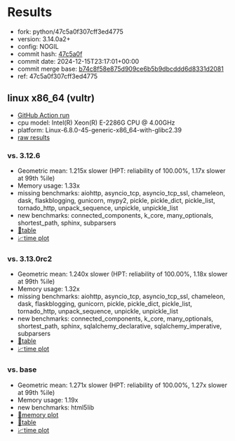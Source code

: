 # Results

- fork: python/47c5a0f307cff3ed4775
- version: 3.14.0a2+
- config: NOGIL
- commit hash: [47c5a0f](https://github.com/python/cpython/commit/47c5a0f)
- commit date: 2024-12-15T23:17:01+00:00
- commit merge base: [b74c8f58e875d909ce6b5b9dbcddd6d8331d2081](https://github.com/python/cpython/commit/b74c8f58e875d909ce6b5b9dbcddd6d8331d2081)
- ref: 47c5a0f307cff3ed4775

## linux x86_64 (vultr)

- [GitHub Action run](https://github.com/facebookexperimental/free-threading-benchmarking/actions/runs/12343624912)
- cpu model: Intel(R) Xeon(R) E-2286G CPU @ 4.00GHz
- platform: Linux-6.8.0-45-generic-x86_64-with-glibc2.39
- [raw results](bm-20241215-vultr-x86_64-python-47c5a0f307cff3ed4775-3.14.0a2%2B-47c5a0f.json)

### vs. 3.12.6

- Geometric mean: 1.215x slower (HPT: reliability of 100.00%, 1.17x slower at 99th %ile)
- Memory usage: 1.33x
- missing benchmarks: aiohttp, asyncio_tcp, asyncio_tcp_ssl, chameleon, dask, flaskblogging, gunicorn, mypy2, pickle, pickle_dict, pickle_list, tornado_http, unpack_sequence, unpickle, unpickle_list
- new benchmarks: connected_components, k_core, many_optionals, shortest_path, sphinx, subparsers
- [📄table](bm-20241215-vultr-x86_64-python-47c5a0f307cff3ed4775-3.14.0a2%2B-47c5a0f-vs-3.12.6.md)
- [📈time plot](bm-20241215-vultr-x86_64-python-47c5a0f307cff3ed4775-3.14.0a2%2B-47c5a0f-vs-3.12.6.svg)

### vs. 3.13.0rc2

- Geometric mean: 1.240x slower (HPT: reliability of 100.00%, 1.18x slower at 99th %ile)
- Memory usage: 1.32x
- missing benchmarks: aiohttp, asyncio_tcp, asyncio_tcp_ssl, chameleon, dask, flaskblogging, gunicorn, pickle, pickle_dict, pickle_list, tornado_http, unpack_sequence, unpickle, unpickle_list
- new benchmarks: connected_components, k_core, many_optionals, shortest_path, sphinx, sqlalchemy_declarative, sqlalchemy_imperative, subparsers
- [📄table](bm-20241215-vultr-x86_64-python-47c5a0f307cff3ed4775-3.14.0a2%2B-47c5a0f-vs-3.13.0rc2.md)
- [📈time plot](bm-20241215-vultr-x86_64-python-47c5a0f307cff3ed4775-3.14.0a2%2B-47c5a0f-vs-3.13.0rc2.svg)

### vs. base

- Geometric mean: 1.271x slower (HPT: reliability of 100.00%, 1.27x slower at 99th %ile)
- Memory usage: 1.19x
- new benchmarks: html5lib
- [🧠memory plot](bm-20241215-vultr-x86_64-python-47c5a0f307cff3ed4775-3.14.0a2%2B-47c5a0f-vs-base-mem.svg)
- [📄table](bm-20241215-vultr-x86_64-python-47c5a0f307cff3ed4775-3.14.0a2%2B-47c5a0f-vs-base.md)
- [📈time plot](bm-20241215-vultr-x86_64-python-47c5a0f307cff3ed4775-3.14.0a2%2B-47c5a0f-vs-base.svg)

